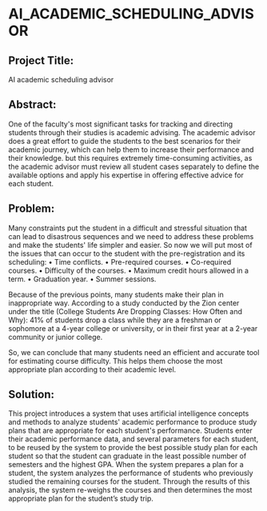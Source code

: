 # AI_ACADEMIC_SCHEDULING_ADVISOR

## Project Title:
AI academic scheduling advisor


## Abstract:
One of the faculty's most significant tasks for tracking and directing students through their studies is academic advising. The academic advisor does a great effort to guide the students to the best scenarios for their academic journey, which can help them to increase their performance and their knowledge.
but this requires extremely time-consuming activities, as the academic advisor must review all student cases separately to define the available options and apply his expertise in offering effective advice for each student.


## Problem:
Many constraints put the student in a difficult and stressful situation that can lead to disastrous sequences and we need to address these problems and make the students' life simpler and easier. 
So now we will put most of the issues that can occur to the student with the pre-registration and its scheduling:
• Time conflicts.
• Pre-required courses. 
• Co-required courses.
• Difficulty of the courses.
• Maximum credit hours allowed in a term.
• Graduation year.
• Summer sessions.

Because of the previous points, many students make their plan in inappropriate way. According to a study conducted by the Zion center under the title (College Students Are Dropping Classes: How Often and Why): 
41% of students drop a class while they are a freshman or sophomore at a 4-year college or university, or in their first year at a 2-year community or junior college.

So, we can conclude that many students need an efficient and accurate tool for estimating course difficulty. This helps them choose the most appropriate plan according to their academic level.

## Solution:
This project introduces a system that uses artificial intelligence concepts and methods to analyze students' academic performance to produce study plans that are appropriate for each student's performance.
Students enter their academic performance data, and several parameters for each student, to be reused by the system to provide the best possible study plan for each student so that the student can graduate in the least possible number of semesters and the highest GPA.
When the system prepares a plan for a student, the system analyzes the performance of students who previously studied the remaining courses for the student. Through the results of this analysis, the system re-weighs the courses and then determines the most appropriate plan for the student’s study trip.
